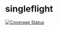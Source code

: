 # singleflight

[![Coverage Status](https://coveralls.io/repos/github/gsquire/singleflight/badge.svg?branch=master)](https://coveralls.io/github/gsquire/singleflight?branch=master)
